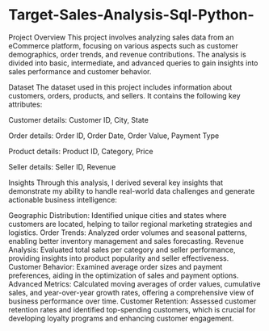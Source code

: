 # Target-Sales-Analysis-Sql-Python-
Project Overview
This project involves analyzing sales data from an eCommerce platform, focusing on various aspects such as customer demographics, order trends, and revenue contributions. The analysis is divided into basic, intermediate, and advanced queries to gain insights into sales performance and customer behavior.

Dataset
The dataset used in this project includes information about customers, orders, products, and sellers. It contains the following key attributes:

Customer details: Customer ID, City, State

Order details: Order ID, Order Date, Order Value, Payment Type

Product details: Product ID, Category, Price

Seller details: Seller ID, Revenue


Insights
Through this analysis, I derived several key insights that demonstrate my ability to handle real-world data challenges and generate actionable business intelligence:

Geographic Distribution: Identified unique cities and states where customers are located, helping to tailor regional marketing strategies and logistics.
Order Trends: Analyzed order volumes and seasonal patterns, enabling better inventory management and sales forecasting.
Revenue Analysis: Evaluated total sales per category and seller performance, providing insights into product popularity and seller effectiveness.
Customer Behavior: Examined average order sizes and payment preferences, aiding in the optimization of sales and payment options.
Advanced Metrics: Calculated moving averages of order values, cumulative sales, and year-over-year growth rates, offering a comprehensive view of business performance over time.
Customer Retention: Assessed customer retention rates and identified top-spending customers, which is crucial for developing loyalty programs and enhancing customer engagement.

